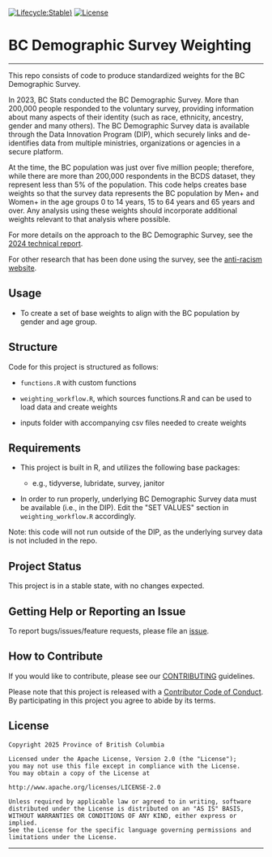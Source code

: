 [![Lifecycle:Stable](https://img.shields.io/badge/Lifecycle-Stable-97ca00))](https://github.com/bcgov/repomountie/blob/master/doc/lifecycle-stable.md)
[![License](https://img.shields.io/badge/License-Apache%202.0-blue.svg)](https://opensource.org/licenses/Apache-2.0)

# BC Demographic Survey Weighting
---

This repo consists of code to produce standardized weights for the BC Demographic Survey.

In 2023, BC Stats conducted the BC Demographic Survey. More than 200,000 people responded to the 
voluntary survey, providing information about many aspects of their identity (such as race, ethnicity, 
ancestry, gender and many others). The BC Demographic Survey data is available through the 
Data Innovation Program (DIP), which securely links and de-identifies data from multiple ministries, 
organizations or agencies in a secure platform.

At the time, the BC population was just over five million people; therefore, while there are more 
than 200,000 respondents in the BCDS dataset, they represent less than 5% of the population. 
This code helps creates base weights so that the survey data represents the BC population by 
Men+ and Women+ in the age groups 0 to 14 years, 15 to 64 years and 65 years and over. Any analysis 
using these weights should incorporate additional weights relevant to that analysis where possible.

For more details on the approach to the BC Demographic Survey, see the [2024 technical report](https://www2.gov.bc.ca/assets/gov/british-columbians-our-governments/multiculturalism-anti-racism/anti-racism/anti-racism-hub/anti-racism-stats-and-research/2024-research-release/bc-demographic-survey-report.pdf).

For other research that has been done using the survey, see the [anti-racism website](https://antiracism.gov.bc.ca/?page_id=34752).

## Usage

* To create a set of base weights to align with the BC population by gender and age group.

## Structure

Code for this project is structured as follows:

* `functions.R` with custom functions  

* `weighting_workflow.R`, which sources functions.R and can be used to load data and create weights

* inputs folder with accompanying csv files needed to create weights


## Requirements

* This project is built in R, and utilizes the following base packages:

    * e.g., tidyverse, lubridate, survey, janitor

* In order to run properly, underlying BC Demographic Survey data must be available (i.e., in the DIP).
Edit the "SET VALUES" section in `weighting_workflow.R` accordingly.

Note: this code will not run outside of the DIP, as the underlying survey data is not included in the repo.

## Project Status

This project is in a stable state, with no changes expected. 

## Getting Help or Reporting an Issue

To report bugs/issues/feature requests, please file an [issue](https://github.com/bcgov/bcstats-bc-demographic-survey-weighting/issues/).

## How to Contribute

If you would like to contribute, please see our [CONTRIBUTING](CONTRIBUTING.md) guidelines.

Please note that this project is released with a [Contributor Code of Conduct](CODE_OF_CONDUCT.md). By participating in this project you agree to abide by its terms.

## License

```
Copyright 2025 Province of British Columbia

Licensed under the Apache License, Version 2.0 (the "License");
you may not use this file except in compliance with the License.
You may obtain a copy of the License at

http://www.apache.org/licenses/LICENSE-2.0

Unless required by applicable law or agreed to in writing, software distributed under the License is distributed on an "AS IS" BASIS,
WITHOUT WARRANTIES OR CONDITIONS OF ANY KIND, either express or implied.
See the License for the specific language governing permissions and limitations under the License.
```

---
